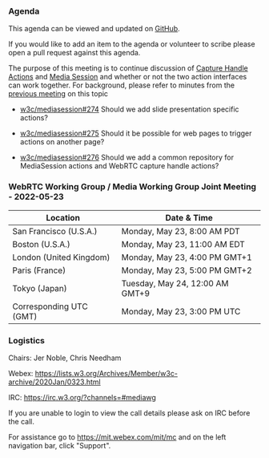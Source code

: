 ### Agenda

This agenda can be viewed and updated on [GitHub](https://github.com/w3c/media-wg/blob/main/meetings/2022-05-23-Media_Working_Group_Teleconference-agenda.md).

If you would like to add an item to the agenda or volunteer to scribe please open a pull request against this agenda.

The purpose of this meeting is to continue discussion of [Capture Handle Actions](https://wicg.github.io/capture-handle/) and [Media Session](https://w3c.github.io/mediasession/) and whether or not the two action interfaces can work together. For background, please refer to minutes from the [previous meeting](https://www.w3.org/2022/04/25-mediawg-minutes.html) on this topic

* [w3c/mediasession#274](https://github.com/w3c/mediasession/issues/274) Should we add slide presentation specific actions?

* [w3c/mediasession#275](https://github.com/w3c/mediasession/issues/275) Should it be possible for web pages to trigger actions on another page?

* [w3c/mediasession#276](https://github.com/w3c/mediasession/issues/276) Should we add a common repository for MediaSession actions and WebRTC capture handle actions?

### WebRTC Working Group / Media Working Group Joint Meeting - 2022-05-23

| Location | Date & Time |
| -------- | ----------- |
| San Francisco (U.S.A.) | Monday, May 23, 8:00 AM PDT |
| Boston (U.S.A.) | Monday, May 23, 11:00 AM EDT |
| London (United Kingdom) | Monday, May 23, 4:00 PM GMT+1 |
| Paris (France) | Monday, May 23, 5:00 PM GMT+2 |
| Tokyo (Japan) | Tuesday, May 24, 12:00 AM GMT+9 |
| Corresponding UTC (GMT) | Monday, May 23, 3:00 PM UTC |

### Logistics

Chairs: Jer Noble, Chris Needham

Webex: https://lists.w3.org/Archives/Member/w3c-archive/2020Jan/0323.html

IRC: https://irc.w3.org/?channels=#mediawg

If you are unable to login to view the call details please ask on IRC before the call.

For assistance go to https://mit.webex.com/mit/mc  and on the left navigation bar, click "Support".
